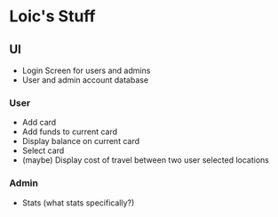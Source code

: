 # Loic's Stuff

## UI

* Login Screen for users and admins
* User and admin account database

### User

* Add card 
* Add funds to current card
* Display balance on current card
* Select card
* (maybe) Display cost of travel between two user selected locations

### Admin

* Stats (what stats specifically?)
